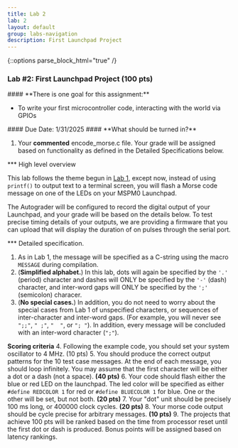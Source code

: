 ```yaml
---
title: Lab 2
lab: 2
layout: default
group: labs-navigation
description: First Launchpad Project
---
```


{::options parse_block_html="true" /}

### Lab #2: First Launchpad Project (100 pts)

<div class="alert alert-info" role="alert">
#### **There is one goal for this assignment:**

  - To write your first microcontroller code, interacting with the world via GPIOs
  
</div>

<div class="alert alert-danger" role="alert">
#### Due Date: 1/31/2025
#### **What should be turned in?**

  1. Your **commented** encode_morse.c file. Your grade will be assigned based on
     functionality as defined in the Detailed Specifications below.


</div>

*** High level overview

This lab follows the theme begun in [Lab 1](../lab1), except now, instead of using
`printf()` to output text to a terminal screen, you will flash a Morse code message 
on one of the LEDs on your MSPM0 Launchpad. 

The Autograder will be configured to record the digital output of your Launchpad, 
and your grade will be based on the details below. To test precise timing details of
your outputs, we are providing a firmware that you can upload that will display
the duration of on pulses through the serial port.

*** Detailed specification.

  1. As in Lab 1, the message will be specified as a C-string using the macro 
  `MESSAGE` during compilation. 
  2. (__Simplified alphabet.__) In this lab, dots will again be specified by the `'.'` 
  (period) character and dashes will ONLY be specified by the `'-'` (dash) character, 
  and inter-word gaps will ONLY be specified by the
`';'` (semicolon) characer. 
  3. (__No special cases.__) In addition, you do not need to worry about the special cases 
  from Lab 1 of unspecified characters, or sequences of inter-character and inter-word gaps. 
  (For example, you will never see `";;"`, `" ;"`, `"  "`, or `"; "`). In addition, every 
  message will be concluded with an inter-word character (`";"`).

  **Scoring criteria**
  4. Following the example code, you should set your system oscillator to 4 MHz. (10 pts)
  5. You should produce the correct output patterns for the 10 test case messages. At the
     end of each message, you should loop infinitely. You may assume that the first character 
     will be either a dot or a dash (not a space). **(40 pts)**
  6. Your code should flash either the blue or red LED on the launchpad. The led color
     will be specified as either `#define REDCOLOR 1` for red or `#define BLUECOLOR 1` for blue.
     One or the other will be set, but not both. **(20 pts)**
  7. Your "dot" unit should be precisely 100 ms long, or 400000 clock cycles. **(20 pts)**
  8. Your morse code output should be cycle precise for arbitrary messages. **(10 pts)**
  9. The projects that achieve 100 pts will be ranked based on the time from processor
     reset until the first dot or dash is produced. Bonus points will be assigned 
     based on latency rankings.
  
